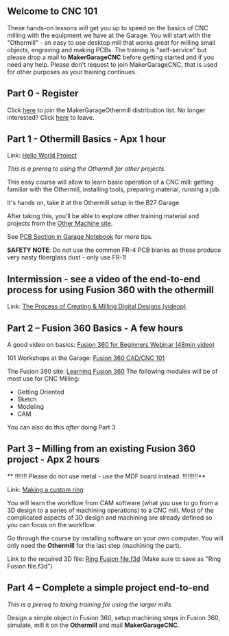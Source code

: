 ## Welcome to CNC 101

These hands-on lessons will get you up to speed on the basics of CNC milling with the equipment we have at the Garage. You will start with the "Othermill" - an easy to use desktop mill that works great for milling small objects, engraving and making PCBs. The training is "self-service" but please drop a mail to **MakerGarageCNC** before getting started and if you need any help. Please don't request to join MakerGarageCNC, that is used for other purposes as your training continues.

## Part 0 - Register
Click [here](http://igroup/join/MakerGarageOthermill) to join the MakerGarageOthermill distribution list. 
No longer interested? Click [here](http://igroup/leave/MakerGarageOthermill) to leave.

## Part 1 - Othermill Basics - Apx 1 hour 
Link: [Hello World Project](Hello-World)

_This is a prereq to using the Othermill for other projects._

This easy course will allow to learn basic operation of a CNC mill: getting familiar with the Othermill, installing tools, preparing material, running a job. 

It's hands on, take it at the Othermill setup in the B27 Garage. 

After taking this, you'll be able to explore other training material and projects from the [Other Machine site](https://othermachine.co/support/).

See [PCB Section in Garage Notebook](https://microsoft.sharepoint.com/teams/garage/maker/_layouts/OneNote.aspx?id=%2Fteams%2Fgarage%2Fmaker%2FSiteAssets%2FMaker%20Garage%20Notebook&wd=target%28CNC%20Mills.one%7C6E5D7373-3F0C-4CA8-8572-80182BFD2D85%2FPCBs%7C8C7DE9A3-99ED-4150-889C-67E4F97A738D%2F%29) for more tips.

**SAFETY NOTE**: Do not use the common FR-4 PCB blanks as these produce very nasty fiberglass dust - only use FR-1!


## Intermission - see a video of the end-to-end process for using Fusion 360 with the othermill
Link: [The Process of Creating & Milling Digital Designs (videop)](https://www.youtube.com/watch?v=7BO7LgG6Hw4)


## Part 2 – Fusion 360 Basics - A few hours
A good video on basics: [Fusion 360 for Beginners Webinar (48min video)](https://www.youtube.com/watch?v=gu7Nm0ygaow)

101 Workshops at the Garage: [Fusion 360 CAD/CNC 101](http://aka.ms/f360cnc)

The Fusion 360 site: [Learning Fusion 360](http://fusion360.autodesk.com/learning/learning.html?guid=GUID-CC9A8E39-356C-43EA-9EDD-0E9C1321E0F2)
The following modules will be of most use for CNC Milling:
* Getting Oriented
* Sketch
* Modeling
* CAM 

You can also do this _after_ doing Part 3



## Part 3 – Milling from an existing Fusion 360 project - Apx 2 hours 
** !!!!!!! Please do not use metal - use the MDF board instead. !!!!!!!!!**

Link: [Making a custom ring](https://othermachine.co/support/tutorials/custom-aluminum-and-brass-rings/)

You will learn the workflow from CAM software (what you use to go from a 3D design to a series of machining operations) to a CNC mill. Most of the complicated aspects of 3D design and machining are already defined so you can focus on the workflow.

Go through the course by installing software on your own computer. You will only need the **Othermill** for the last step (machining the part). 

Link to the required 3D file: [Ring Fusion file.f3d](http://www.instructables.com/files/orig/FCJ/25ST/IDBI2TN1/FCJ25STIDBI2TN1.f3d) (Make sure to save as "Ring Fusion file.f3d")


## Part 4 – Complete a simple project end-to-end 
_This is a prereq to taking training for using the larger mills._ 

Design a simple object in Fusion 360, setup machining steps in Fusion 360, simulate, mill it on the **Othermill** and mail   **MakerGarageCNC**.
